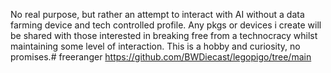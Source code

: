 No real purpose, but rather an attempt to interact with AI without a data farming device and tech controlled profile. Any pkgs or devices i create will be shared with those interested in breaking free from a technocracy whilst maintaining some level of interaction. This is a hobby and curiosity, no promises.# freeranger
https://github.com/BWDiecast/legopigo/tree/main
